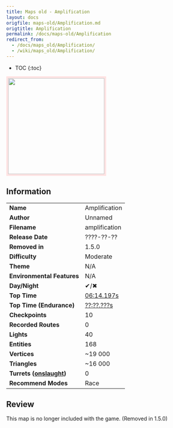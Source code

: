 ```yaml
---
title: Maps old - Amplification
layout: docs
origfile: maps-old/Amplification.md
origtitle: Amplification
permalink: /docs/maps-old/Amplification
redirect_from:
  - /docs/maps_old/Amplification/
  - /wiki/maps_old/Amplification/
---
```

* TOC
{:toc}
<img style='border:5px solid #ffe0e0e0' src="../images/maps-old/amplification.png" width="256px" />

## Information

|                                                           |                                                                   |
|-----------------------------------------------------------|-------------------------------------------------------------------|
| **Name**                                                  | Amplification                                                     |
| **Author**                                                | Unnamed                                                           |
| **Filename**                                              | amplification                                                     |
| **Release Date**                                          | ????-??-??                                                        |
| **Removed in**                                            | 1.5.0                                                             |
| **Difficulty**                                            | Moderate                                                          |
| **Theme**                                                 | N/A                                                               |
| **Environmental Features**                                | N/A                                                               |
| **Day/Night**                                             | ✔/✖                                                              |
| **Top Time**                                              | [06:14.197s](http://play.redeclipse.net:28700/maps-old/amplification) |
| **Top Time (Endurance)**                                  | [??:??.???s](http://play.redeclipse.net:28700/maps-old/amplification) |
| **Checkpoints**                                           | 10                                                                |
| **Recorded Routes**                                       | 0                                                                 |
| **Lights**                                                | 40                                                                |
| **Entities**                                              | 168                                                               |
| **Vertices**                                              | ~19 000                                                           |
| **Triangles**                                             | ~16 000                                                           |
| **Turrets ([onslaught](../Modes-and-Mutators#Mutators))** | 0                                                                 |
| **Recommend Modes**                                       | Race                                                              |

## Review

This map is no longer included with the game. (Removed in 1.5.0)
